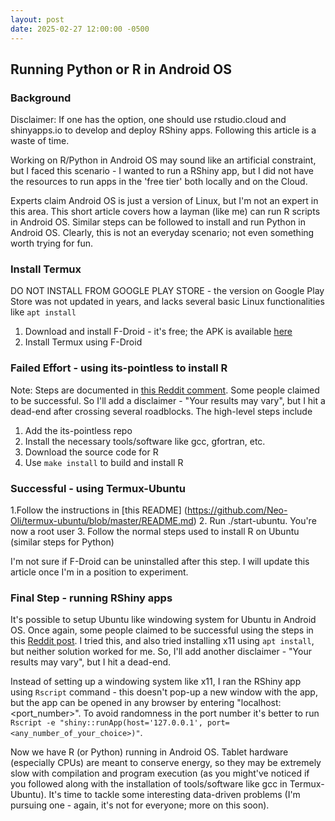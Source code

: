 ```yaml
---
layout: post
date: 2025-02-27 12:00:00 -0500
---
```


## Running Python or R in Android OS

### Background

Disclaimer: If one has the option, one should use rstudio.cloud and shinyapps.io to develop and deploy RShiny apps. Following this article is a waste of time.

Working on R/Python in Android OS may sound like an artificial constraint, but I faced this scenario - I wanted to run a RShiny app, but I did not have the resources to run apps in the 'free tier' both locally and on the Cloud.

Experts claim Android OS is just a version of Linux, but I'm not an expert in this area. This short article covers how a layman (like me) can run R scripts in Android OS. Similar steps can be followed to install and run Python in Android OS. Clearly, this is not an everyday scenario; not even something worth trying for fun.

### Install Termux

DO NOT INSTALL FROM GOOGLE PLAY STORE - the version on Google Play Store was not updated in years, and lacks several basic Linux functionalities like `apt install`

1. Download and install F-Droid - it's free; the APK is available [here](https://f-droid.org/en/)
2. Install Termux using F-Droid

### Failed Effort - using its-pointless to install R

Note: Steps are documented in [this Reddit comment](https://www.reddit.com/r/rstats/comments/ylxv1n/comment/iv43o50/). Some people claimed to be successful. So I'll add a disclaimer - "Your results may vary", but I hit a dead-end after crossing several roadblocks. The high-level steps include

1. Add the its-pointless repo
2. Install the necessary tools/software like gcc, gfortran, etc.
3. Download the source code for R
4. Use `make install` to build and install R

### Successful - using Termux-Ubuntu

1.Follow the instructions in [this README] (https://github.com/Neo-Oli/termux-ubuntu/blob/master/README.md)
2. Run ./start-ubuntu. You're now a root user
3. Follow the normal steps used to install R on Ubuntu (similar steps for Python)

I'm not sure if F-Droid can be uninstalled after this step. I will update this article once I'm in a position to experiment.

### Final Step - running RShiny apps

It's possible to setup Ubuntu like windowing system for Ubuntu in Android OS. Once again, some people claimed to be successful using the steps in this [Reddit post](https://www.reddit.com/r/termux/comments/184kb1c/this_is_just_a_quick_rundown_of_termuxx11/). I tried this, and also tried installing x11 using `apt install`, but neither solution worked for me. So, I'll add another disclaimer - "Your results may vary", but I hit a dead-end.

Instead of setting up a windowing system like x11, I ran the RShiny app using `Rscript` command - this doesn't pop-up a new window with the app, but the app can be opened in any browser by entering "localhost:<port_number>". To avoid randomness in the port number it's  better to run `Rscript -e "shiny::runApp(host='127.0.0.1', port=<any_number_of_your_choice>)"`.

Now we have R (or Python) running in Android OS. Tablet hardware (especially CPUs) are meant to conserve energy, so they may be extremely slow with compilation and program execution (as you might've noticed if you followed along with the installation of tools/software like gcc in Termux-Ubuntu). It's time to tackle some interesting data-driven problems (I'm pursuing one - again, it's not for everyone; more on this soon).